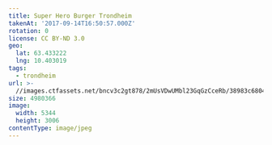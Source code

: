 ```yaml
---
title: Super Hero Burger Trondheim
takenAt: '2017-09-14T16:50:57.000Z'
rotation: 0
license: CC BY-ND 3.0
geo:
  lat: 63.433222
  lng: 10.403019
tags:
  - trondheim
url: >-
  //images.ctfassets.net/bncv3c2gt878/2mUsVDwUMbl23GqGzCceRb/38983c68040f8140542fea6cb3486e99/super-hero-burger-trondheim_36647077763_o
size: 4980366
image:
  width: 5344
  height: 3006
contentType: image/jpeg
---
```


